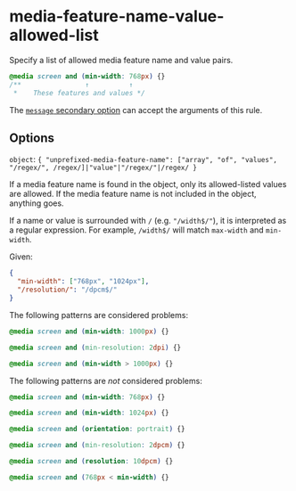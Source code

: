 # media-feature-name-value-allowed-list

Specify a list of allowed media feature name and value pairs.

<!-- prettier-ignore -->
```css
@media screen and (min-width: 768px) {}
/**                ↑          ↑
 *    These features and values */
```

The [`message` secondary option](../../../docs/user-guide/configure.md#message) can accept the arguments of this rule.

## Options

`object`: `{ "unprefixed-media-feature-name": ["array", "of", "values", "/regex/", /regex/]|"value"|"/regex/"|/regex/ }`

If a media feature name is found in the object, only its allowed-listed values are
allowed. If the media feature name is not included in the object, anything goes.

If a name or value is surrounded with `/` (e.g. `"/width$/"`), it is interpreted
as a regular expression. For example, `/width$/` will match `max-width` and `min-width`.

Given:

```json
{
  "min-width": ["768px", "1024px"],
  "/resolution/": "/dpcm$/"
}
```

The following patterns are considered problems:

<!-- prettier-ignore -->
```css
@media screen and (min-width: 1000px) {}
```

<!-- prettier-ignore -->
```css
@media screen and (min-resolution: 2dpi) {}
```

<!-- prettier-ignore -->
```css
@media screen and (min-width > 1000px) {}
```

The following patterns are _not_ considered problems:

<!-- prettier-ignore -->
```css
@media screen and (min-width: 768px) {}
```

<!-- prettier-ignore -->
```css
@media screen and (min-width: 1024px) {}
```

<!-- prettier-ignore -->
```css
@media screen and (orientation: portrait) {}
```

<!-- prettier-ignore -->
```css
@media screen and (min-resolution: 2dpcm) {}
```

<!-- prettier-ignore -->
```css
@media screen and (resolution: 10dpcm) {}
```

<!-- prettier-ignore -->
```css
@media screen and (768px < min-width) {}
```
